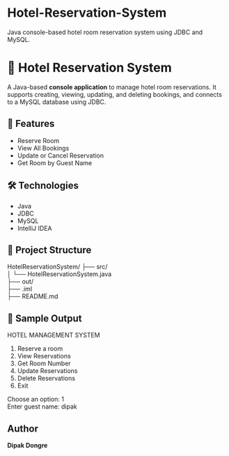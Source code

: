 # Hotel-Reservation-System
Java console-based hotel room reservation system using JDBC and MySQL.

# 🏨 Hotel Reservation System

A Java-based **console application** to manage hotel room reservations. It supports creating, viewing, updating, and deleting bookings, and connects to a MySQL database using JDBC.

## 🚀 Features

- Reserve Room
- View All Bookings
- Update or Cancel Reservation
- Get Room by Guest Name

## 🛠 Technologies

- Java
- JDBC
- MySQL
- IntelliJ IDEA

## 📂 Project Structure

HotelReservationSystem/
├── src/ <br>
│ └── HotelReservationSystem.java<br>
├── out/<br>
├── .iml<br>
├── README.md

## 📸 Sample Output

HOTEL MANAGEMENT SYSTEM
1. Reserve a room
2. View Reservations
3. Get Room Number
4. Update Reservations
5. Delete Reservations
6. Exit<br>

Choose an option: 1<br>
Enter guest name: dipak

##  Author

**Dipak Dongre**

